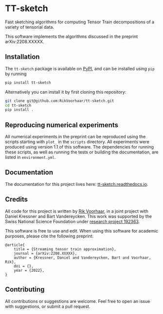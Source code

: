 # TT-sketch

Fast sketching algorithms for computing Tensor Train decompositions of a variety of tensorial data.

This software implements the algorithms discussed in the preprint arXiv:2208.XXXXX.

## Installation

The `tt-sketch` package is available on [PyPI](https://pypi.python.org/pypi/tt-sketch), and can be installed
using `pip` by running 

```sh
pip install tt-sketch
```

Alternatively you can install it by first cloning this repository:
```sh
git clone git@github.com:RikVoorhaar/tt-sketch.git
cd tt-sketch
pip install .
```

## Reproducing numerical experiments
All numerical experiments in the preprint can be reproduced using the scripts starting with `plot_` in the `scripts` directory. All experiments were produced using version 1.1 of this software. The dependencies for running these scripts, as well as running the tests or building the documentation, are listed in `environment.yml`.

## Documentation
The documentation for this project lives here: [tt-sketch.readthedocs.io](https://tt-sketch.readthedocs.io).

## Credits
All code for this project is written by [Rik Voorhaar](https://rikvoorhaar.com), in a joint project with  Daniel Kressner and Bart Vandereycken. This work was supported by the Swiss National Science Foundation under [research project 192363](https://data.snf.ch/grants/grant/192363).

This software is free to use and edit. When using this software for academic purposes, please cite the following preprint:

```
@article{
    title = {Streaming tensor train approximation},
    journal = {arXiv:2208.XXXXX},
    author = {Kressner, Daniel and Vandereycken, Bart and Voorhaar, Rik},
    doi = {},
    year = {2022}, 
}
```

## Contributing
All contributions or suggestions are welcome. Feel free to open an issue with suggestions, or submit a pull request. 